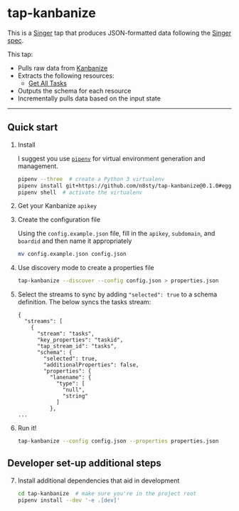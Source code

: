 # tap-kanbanize

This is a [Singer](https://singer.io) tap that produces JSON-formatted data
following the [Singer
spec](https://github.com/singer-io/getting-started/blob/master/SPEC.md).

This tap:

- Pulls raw data from [Kanbanize](https://kanbanize.com)
- Extracts the following resources:
  - [Get All Tasks](https://kanbanize.com/api/#get_all_tasks)
- Outputs the schema for each resource
- Incrementally pulls data based on the input state

---

## Quick start

1. Install

    I suggest you use [`pipenv`](https://docs.pipenv.org/) for virtual environment generation and management.
    ```bash
    pipenv --three  # create a Python 3 virtualenv
    pipenv install git+https://github.com/n8sty/tap-kanbanize@0.1.0#egg=tap-kanbanize  # make sure that the version specified is correct (ie: the latest)
    pipenv shell  # activate the virtualenv
    ```

2. Get your Kanbanize `apikey`

3. Create the configuration file

    Using the `config.example.json` file, fill in the `apikey`, `subdomain`, and `boardid` and then name it appropriately
    ```bash
    mv config.example.json config.json
    ```

4. Use discovery mode to create a properties file

    ```bash
    tap-kanbanize --discover --config config.json > properties.json
    ```

5. Select the streams to sync by adding `"selected": true` to a schema definition. The below syncs the tasks stream:

    ```
    {
      "streams": [
        {
          "stream": "tasks",
          "key_properties": "taskid",
          "tap_stream_id": "tasks",
          "schema": {
            "selected": true,
            "additionalProperties": false,
            "properties": {
              "lanename": {
                "type": [
                  "null",
                  "string"
                ]
              },
    ...
    ```

6. Run it!

    ```bash
    tap-kanbanize --config config.json --properties properties.json
    ```

## Developer set-up additional steps

7. Install additional dependencies that aid in development

    ```bash
    cd tap-kanbanize  # make sure you're in the project root
    pipenv install --dev '-e .[dev]'
    ```
